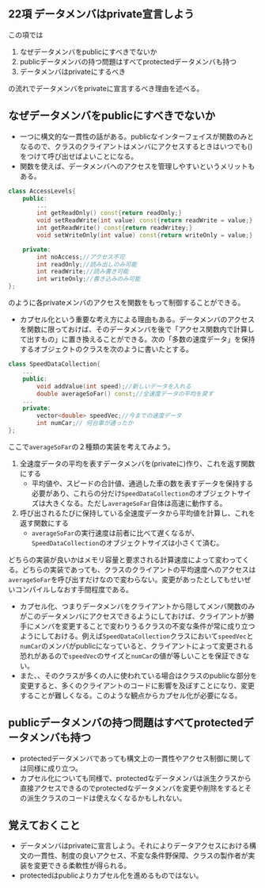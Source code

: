 ## 22項 データメンバはprivate宣言しよう
この項では
1. なぜデータメンバをpublicにすべきでないか
1. publicデータメンバの持つ問題はすべてprotectedデータメンバも持つ
1. データメンバはprivateにするべき  

の流れでデータメンバをprivateに宣言するべき理由を述べる。
## なぜデータメンバをpublicにすべきでないか
- 一つに構文的な一貫性の話がある。publicなインターフェイスが関数のみとなるので、クラスのクライアントはメンバにアクセスするときはいつでも()をつけて呼び出せばよいことになる。
- 関数を使えば、データメンバへのアクセスを管理しやすいというメリットもある。
```cpp
class AccessLevels{
    public:
        ...
        int getReadOnly() const{return readOnly;}
        void setReadWrite(int value) const{return readWrite = value;}
        int getReadWrite() const{return readWritey;}
        void setWriteOnly(int value) const{return writeOnly = value;}

    private:
        int noAccess;//アクセス不可
        int readOnly;//読み出しのみ可能
        int readWrite;//読み書き可能
        int writeOnly;//書き込みのみ可能
};
```
のように各privateメンバのアクセスを関数をもって制御することができる。　　

- カプセル化という重要な考え方による理由もある。データメンバのアクセスを関数に限っておけば、そのデータメンバを後で「アクセス関数内で計算して出すもの」に置き換えることができる。次の「多数の速度データ」を保持するオブジェクトのクラスを次のように書いたとする。
```cpp
class SpeedDataCollection{
    ...
    public:
        void addValue(int speed);//新しいデータを入れる
        double averageSoFar() const;//全速度データの平均を戻す
    ...
    private:
        vector<double> speedVec;//今までの速度データ
        int numCar;// 何台車が通ったか
};
```
ここで`averageSoFar`の２種類の実装を考えてみよう。

1. 全速度データの平均を表すデータメンバを(privateに)作り、これを返す関数にする
    - 平均値や、スピードの合計値、通過した車の数を表すデータを保持する必要があり、これらの分だけ`SpeedDataCollection`のオブジェクトサイズは大きくなる。ただし`averageSoFar`自体は高速に動作する。
1. 呼び出されるたびに保持している全速度データから平均値を計算し、これを返す関数にする
    - `averageSoFar`の実行速度は前者に比べて遅くなるが、`SpeedDataCollection`のオブジェクトサイズは小さくて済む。

どちらの実装が良いかはメモリ容量と要求される計算速度によって変わってくる。どちらの実装であっても、クラスのクライアントの平均速度へのアクセスは`averageSoFar`を呼び出すだけなので変わらない。変更があったとしてもせいぜいコンパイルしなおす手間程度である。

- カプセル化、つまりデータメンバをクライアントから隠してメンバ関数のみがこのデータメンバにアクセスできるようにしておけば、クライアントが勝手にメンバを変更することで変わりうるクラスの不変な条件が常に成り立つようにしておける。例えば`SpeedDataCollection`クラスにおいて`speedVec`と`numCar`のメンバがpublicになっていると、クライアントによって変更される恐れがあるので`speedVec`のサイズと`numCar`の値が等しいことを保証できない。
- また、、そのクラスが多くの人に使われている場合はクラスのpublicな部分を変更すると、多くのクライアントのコードに影響を及ぼすことになり、変更することが難しくなる。このような観点からカプセル化が必要になる。

## publicデータメンバの持つ問題はすべてprotectedデータメンバも持つ
- protectedデータメンバであっても構文上の一貫性やアクセス制御に関しては同様に成り立つ。
- カプセル化についても同様で、protectedなデータメンバは派生クラスから直接アクセスできるのでprotectedなデータメンバを変更や削除をするとその派生クラスのコードは使えなくなるかもしれない。

## 覚えておくこと
- データメンバはprivateに宣言しよう。それによりデータアクセスにおける構文の一貫性、制度の良いアクセス、不変な条件野保障、クラスの製作者が実装を変更できる柔軟性が得られる。
- protectedはpublicよりカプセル化を進めるものではない。